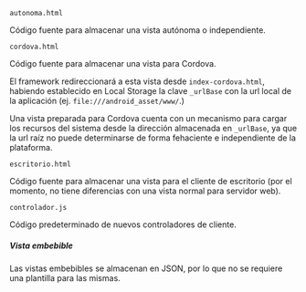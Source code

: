 `autonoma.html`

Código fuente para almacenar una vista autónoma o independiente.

`cordova.html`

Código fuente para almacenar una vista para Cordova.

El framework redireccionará a esta vista desde `index-cordova.html`, habiendo establecido en Local Storage la clave `_urlBase` con la url local de la aplicación (ej. `file:///android_asset/www/`.)

Una vista preparada para Cordova cuenta con un mecanismo para cargar los recursos del sistema desde la dirección almacenada en `_urlBase`, ya que la url raíz no puede determinarse de forma fehaciente e independiente de la plataforma.

`escritorio.html`

Código fuente para almacenar una vista para el cliente de escritorio (por el momento, no tiene diferencias con una vista normal para servidor web).

`controlador.js`

Código predeterminado de nuevos controladores de cliente.

##### Vista embebible

Las vistas embebibles se almacenan en JSON, por lo que no se requiere una plantilla para las mismas.